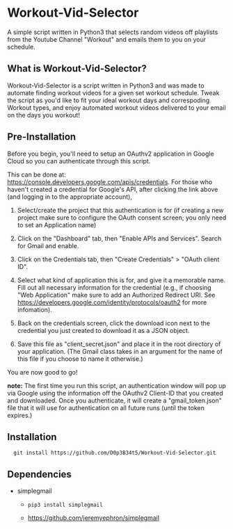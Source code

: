 # Workout-Vid-Selector
A simple script written in Python3 that selects random videos off playlists from the Youtube Channel "Workout" and emails them to you on your schedule. 


## What is Workout-Vid-Selector?
Workout-Vid-Selector is a script written in Python3 and was made to automate finding workout videos for a given set workout schedule. Tweak the script as you'd like to fit your ideal workout days and correspoding Workout types, and enjoy automated workout videos delivered to your email on the days you workout! 

## Pre-Installation
Before you begin, you'll need to setup an OAuthv2 application in Google Cloud so you can authenticate through this script.

This can be done at: https://console.developers.google.com/apis/credentials. For those who haven't created a credential for Google's API, after clicking the link above (and logging in to the appropriate account),

  1. Select/create the project that this authentication is for (if creating a new project make sure to configure the OAuth consent screen; you only need to set an Application name)

  2. Click on the "Dashboard" tab, then "Enable APIs and Services". Search for Gmail and enable.

  3. Click on the Credentials tab, then "Create Credentials" > "OAuth client ID".

  4. Select what kind of application this is for, and give it a memorable name. Fill out all necessary information for the credential (e.g., if choosing "Web Application" make sure to add an Authorized Redirect URI. See https://developers.google.com/identity/protocols/oauth2 for more infomation).

  5. Back on the credentials screen, click the download icon next to the credential you just created to download it as a JSON object.

  6. Save this file as "client_secret.json" and place it in the root directory of your application. (The Gmail class takes in an argument for the name of this file if you choose to name it otherwise.)

You are now good to go!

**note:** The first time you run this script, an authentication window will pop up via Google using the information off the OAuthv2 Client-ID that you created and downloaded. Once you authenticate, it will create a "gmail_token.json" file that it will use for authentication on all future runs (until the token expires.) 

## Installation
      git install https://github.com/D0p3B34t5/Workout-Vid-Selector.git
      
## Dependencies 
  - simplegmail
      -     pip3 install simplegmail
     - https://github.com/jeremyephron/simplegmail
